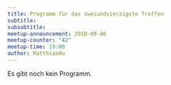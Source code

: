 ```yaml
---
title: Programm für das zweiundvierzigste Treffen
subtitle: 
subsubtitle: 
meetup-announcement: 2018-09-06
meetup-counter: "42"
meetup-time: 19:00
author: MatthiasHu
---
```


Es gibt noch kein Programm.
